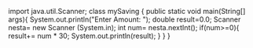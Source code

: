 import java.util.Scanner;
class mySaving {
public static void main(String[] args){
System.out.println("Enter Amount: ");
double result=0.0;
Scanner nesta= new Scanner (System.in);
int num= nesta.nextInt();
if(num>=0){
result+= num * 30;
System.out.println(result);
}
}
}
